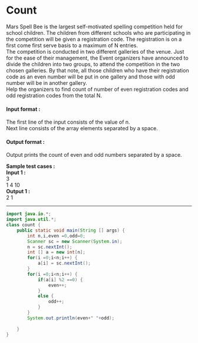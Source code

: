 # Count
Mars Spell Bee is the largest self-motivated spelling competition held for school children. The children from different schools who are participating in the competition will be given a registration code. The registration is on a first come first serve basis to a maximum of N entries.
<br>
The competition is conducted in two different galleries of the venue. Just for the ease of their management, the Event organizers have announced to divide the children into two groups, to attend the competition in the two chosen galleries. By that note, all those children who have their registration code as an even number will be put in one gallery and those with odd number will be in another gallery.
<br>
Help the organizers to find count of number of even registration codes and odd registration codes from the total N. 

#### Input format :
The first line of the input consists of the value of n.
<br>
Next line consists of the array elements separated by a space.

#### Output format :
Output prints the count of even and odd numbers separated by a space.

**Sample test cases :<br>**
**Input 1 :<br>**
3<br>
1 4 10<br>
**Output 1 :<br>**
2 1


-------------------------------------------------------------------------------------------------------------------------------------------------------------------

```java
import java.io.*;
import java.util.*;
class count {
	public static void main(String [] args) {
		int n,i,even =0,odd=0;
		Scanner sc = new Scanner(System.in);
		n = sc.nextInt();
		int [] a = new int[n];
		for(i =0;i<n;i++) {
			a[i] = sc.nextInt();
		}
		for(i =0;i<n;i++) {
			if(a[i] %2 ==0) {
				even++;
			}
			else {
				odd++;
			}
		}
		System.out.println(even+" "+odd);
		
	}
}

```
